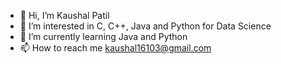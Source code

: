 - 👋 Hi, I’m Kaushal Patil
- 👀 I’m interested in C, C++, Java and Python for Data Science
- 🌱 I’m currently learning Java and Python
- 📫 How to reach me kaushal16103@gmail.com
<!---- 💞️ I’m looking to collaborate on ...
--->

<!---
LordZerror/LordZerror is a ✨ special ✨ repository because its `README.md` (this file) appears on your GitHub profile.
You can click the Preview link to take a look at your changes.
--->
